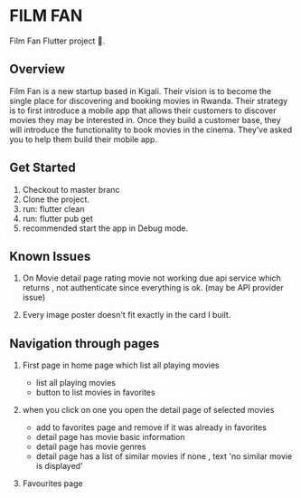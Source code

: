 # FILM FAN 

Film Fan Flutter project 🚀.

## Overview

Film Fan is a new startup based in Kigali. Their vision is to become the single place for discovering and booking movies in Rwanda. Their strategy is to first introduce a mobile app that allows their customers to discover movies they may be interested in. Once they build a customer base, they will introduce the functionality to book movies in the cinema. They’ve asked you to help them build their mobile app.

## Get Started

1. Checkout to master branc
2. Clone the project.
3. run: flutter clean
4. run: flutter pub get
5. recommended start the app in Debug mode. 


## Known Issues

1. On Movie detail page rating movie not working due api service which returns , not authenticate since everything is ok. (may be API provider issue)

2. Every image poster doesn't fit exactly in the card I built.


## Navigation through pages
 
1. First page in home page which list all playing movies
    - list all playing movies
    - button to list movies in favorites
2. when you click on one you open the detail page of selected movies
    - add to favorites page and remove  if it was already in favorites
    - detail page has movie basic information
    - detail page has movie genres
    - detail page has a list of similar movies if none , text 'no similar movie is displayed' 

3. Favourites page
    
    



